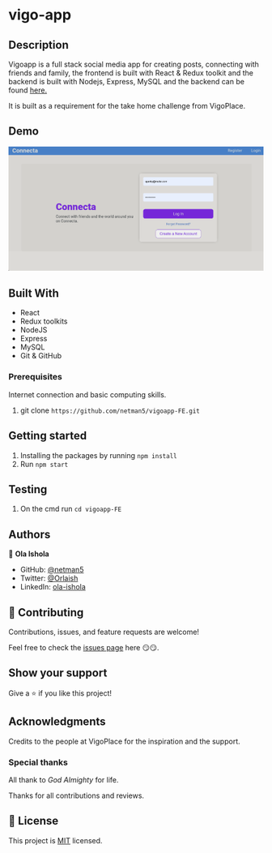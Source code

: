 # vigo-app

## Description

Vigoapp is a full stack social media app for creating posts, connecting with friends and family, the frontend is built with React & Redux toolkit and the backend is built with Nodejs, Express, MySQL and the backend can be found [here.](https://github.com/netman5/vigo-app.git)

It is built as a requirement for the take home challenge from VigoPlace.

## Demo

![demo-image](./public/vigoapp.png)

## Built With

- React
- Redux toolkits
- NodeJS
- Express
- MySQL
- Git & GitHub

### Prerequisites

Internet connection and basic computing skills.

1. git clone `https://github.com/netman5/vigoapp-FE.git`

## Getting started

1. Installing the packages by running `npm install`
2. Run `npm start`

## Testing

1. On the cmd run `cd vigoapp-FE`


## Authors

👤 **Ola Ishola**

- GitHub: [@netman5](https://github.com/netman5)
- Twitter: [@Orlaish](https://twitter.com/Orlaish)
- LinkedIn: [ola-ishola](https://www.linkedin.com/in/ola-ishola/)

## 🤝 Contributing

Contributions, issues, and feature requests are welcome!

Feel free to check the [issues page](https://github.com/netman5/vigoapp-FE/issues) here 😏😏.

## Show your support

Give a ⭐️ if you like this project!

## Acknowledgments

Credits to the people at VigoPlace for the inspiration and the support.

### Special thanks

All thank to _God Almighty_ for life.

Thanks for all contributions and reviews.

## 📝 License

This project is [MIT](./MIT.md) licensed.